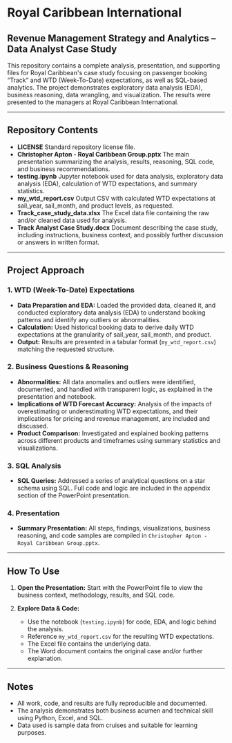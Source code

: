 # Royal Caribbean International

## Revenue Management Strategy and Analytics – Data Analyst Case Study

This repository contains a complete analysis, presentation, and supporting files for Royal Caribbean's case study focusing on passenger booking “Track” and WTD (Week-To-Date) expectations, as well as SQL-based analytics. The project demonstrates exploratory data analysis (EDA), business reasoning, data wrangling, and visualization. The results were presented to the managers at Royal Caribbean International.

---

## Repository Contents

* **LICENSE**
  Standard repository license file.
* **Christopher Apton - Royal Caribbean Group.pptx**
  The main presentation summarizing the analysis, results, reasoning, SQL code, and business recommendations.
* **testing.ipynb**
  Jupyter notebook used for data analysis, exploratory data analysis (EDA), calculation of WTD expectations, and summary statistics.
* **my\_wtd\_report.csv**
  Output CSV with calculated WTD expectations at sail\_year, sail\_month, and product levels, as requested.
* **Track\_case\_study\_data.xlsx**
  The Excel data file containing the raw and/or cleaned data used for analysis.
* **Track Analyst Case Study.docx**
  Document describing the case study, including instructions, business context, and possibly further discussion or answers in written format.

---

## Project Approach

### 1. WTD (Week-To-Date) Expectations

* **Data Preparation and EDA:**
  Loaded the provided data, cleaned it, and conducted exploratory data analysis (EDA) to understand booking patterns and identify any outliers or abnormalities.
* **Calculation:**
  Used historical booking data to derive daily WTD expectations at the granularity of sail\_year, sail\_month, and product.
* **Output:**
  Results are presented in a tabular format (`my_wtd_report.csv`) matching the requested structure.

### 2. Business Questions & Reasoning

* **Abnormalities:**
  All data anomalies and outliers were identified, documented, and handled with transparent logic, as explained in the presentation and notebook.
* **Implications of WTD Forecast Accuracy:**
  Analysis of the impacts of overestimating or underestimating WTD expectations, and their implications for pricing and revenue management, are included and discussed.
* **Product Comparison:**
  Investigated and explained booking patterns across different products and timeframes using summary statistics and visualizations.

### 3. SQL Analysis

* **SQL Queries:**
  Addressed a series of analytical questions on a star schema using SQL.
  Full code and logic are included in the appendix section of the PowerPoint presentation.

### 4. Presentation

* **Summary Presentation:**
  All steps, findings, visualizations, business reasoning, and code samples are compiled in `Christopher Apton - Royal Caribbean Group.pptx`.

---

## How To Use

1. **Open the Presentation:**
   Start with the PowerPoint file to view the business context, methodology, results, and SQL code.
2. **Explore Data & Code:**

   * Use the notebook (`testing.ipynb`) for code, EDA, and logic behind the analysis.
   * Reference `my_wtd_report.csv` for the resulting WTD expectations.
   * The Excel file contains the underlying data.
   * The Word document contains the original case and/or further explanation.

---

## Notes

* All work, code, and results are fully reproducible and documented.
* The analysis demonstrates both business acumen and technical skill using Python, Excel, and SQL.
* Data used is sample data from cruises and suitable for learning purposes.
